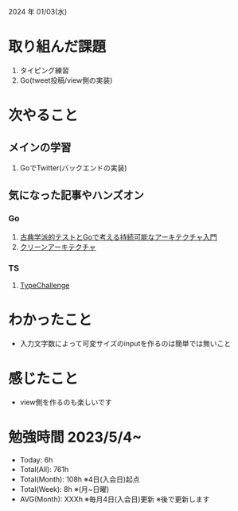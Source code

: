 
2024 年 01/03(水)

# 取り組んだ課題
1. タイピング練習
2. Go(tweet投稿/view側の実装)
 
# 次やること

## メインの学習

1. GoでTwitter(バックエンドの実装)

## 気になった記事やハンズオン

### Go
1. [古典学派的テストとGoで考える持続可能なアーキテクチャ入門](https://zenn.dev/jy8752/books/73769005e6afa9/viewer/chapter1)
2. [クリーンアーキテクチャ](https://nuits.jp/entry/easiest-clean-architecture-2019-09)

### TS
1. [TypeChallenge](https://github.com/type-challenges/type-challenges/tree/main/questions/00004-easy-pick)

# わかったこと

* 入力文字数によって可変サイズのinputを作るのは簡単では無いこと

# 感じたこと

* view側を作るのも楽しいです

# 勉強時間 2023/5/4~

* Today: 6h
* Total(All): 761h　
* Total(Month): 108h ※4日(入会日)起点
* Total(Week): 8h ※(月~日曜)
* AVG(Month): XXXh ※毎月4日(入会日)更新 ※後で更新します
